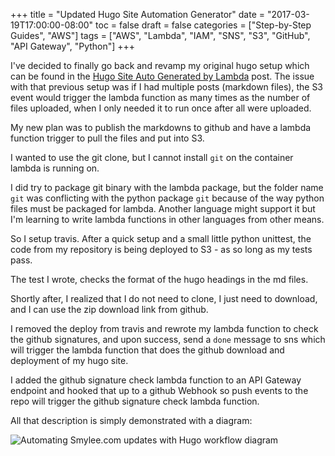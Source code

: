 +++
title = "Updated Hugo Site Automation Generator"
date = "2017-03-19T17:00:00-08:00"
toc = false
draft = false
categories = ["Step-by-Step Guides", "AWS"]
tags = ["AWS", "Lambda", "IAM", "SNS", "S3", "GitHub", "API Gateway", "Python"]
+++

I've decided to finally go back and revamp my original hugo setup which can be found in the [Hugo Site Auto Generated by Lambda](/post/2016/05/01_hugo_lambda/) post. The issue with that previous setup was if I had multiple posts (markdown files), the S3 event would trigger the lambda function as many times as the number of files uploaded, when I only needed it to run once after all were uploaded.

My new plan was to publish the markdowns to github and have a lambda function trigger to pull the files and put into S3.

I wanted to use the git clone, but I cannot install `git` on the container lambda is running on.

I did try to package git binary with the lambda package, but the folder name `git` was conflicting with the python package `git` because of the way python files must be packaged for lambda. Another language might support it but I'm learning to write lambda functions in other languages from other means.

So I setup travis. After a quick setup and a small little python unittest, the code from my repository is being deployed to S3 - as so long as my tests pass. 

The test I wrote, checks the format of the hugo headings in the md files.

Shortly after, I realized that I do not need to clone, I just need to download, and I can use the zip download link from github.

I removed the deploy from travis and rewrote my lambda function to check the github signatures, and upon success, send a `done` message to sns which will trigger the lambda function that does the github download and deployment of my hugo site.

I added the github signature check lambda function to an API Gateway endpoint and hooked that up to a github Webhook so push events to the repo will trigger the github signature check lambda function.

All that description is simply demonstrated with a diagram:

<img src="http://cdn.smylee.com/images/2017/03/smylee_com_github_workflows.png" alt="Automating Smylee.com updates with Hugo workflow diagram" title="Automating Smylee.com updates with Hugo workflow diagram">

